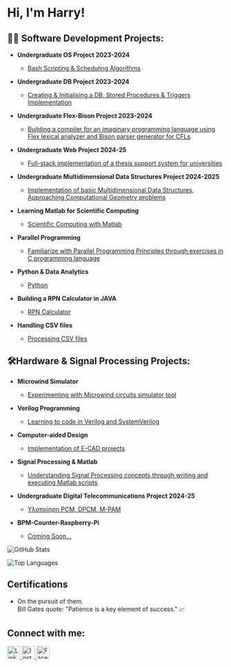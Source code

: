 <h1>Hi, I'm Harry! </h1>

<h2>👨‍💻 Software Development Projects:</h2>

- <b>Undergraduate OS Project 2023-2024</b>
  - [Bash Scripting & Scheduling Algorithms](https://github.com/VARANE2003/Bash_Scripting)

- <b>Undergraduate DB Project 2023-2024</b>
  - [Creating & Initialising a DB, Stored Procedures & Triggers Implementation](https://github.com/VARANE2003/DATABASES-PROJECT-2023-24)
 
- <b>Undergraduate Flex-Bison Project 2023-2024</b>
  - [Building a compiler for an imaginary programming language using Flex lexical analyzer and Bison parser generator for CFLs](https://github.com/VARANE2003/Flex-Bison-Project-2024)

- <b>Undergraduate Web Project 2024-25</b>
  - [Full-stack implementation of a thesis support system for universities](https://github.com/VARANE2003/Web-Project-2024)
 
- <b>Undergraduate Multidimensional Data Structures Project 2024-2025</b>
  - [Implementation of basic Multidimensional Data Structures, Approaching Computational Geometry problems](https://github.com/VARANE2003/Multidimensional-Data-Structures)

- <b>Learning Matlab for Scientific Computing</b>
  - [Scientific Computing with Matlab](https://github.com/VARANE2003/Scientific-Computing)

- <b>Parallel Programming</b>
  - [Familiarize with Parallel Programming Principles through exercises in C programming language](https://github.com/VARANE2003/Parallel-Processing)

- <b>Python & Data Analytics</b>
  - [Python](https://github.com/VARANE2003/Python)
  
- <b>Building a RPN Calculator in JAVA</b>
  - [RPN Calculator](https://github.com/VARANE2003/RPN-Calculator)

- <b>Handling CSV files</b>
  - [Processing CSV files](https://github.com/VARANE2003/CSV-PROCESSING)
  
  
<h2>🛠️Hardware & Signal Processing Projects:</h2>

- <b>Microwind Simulator</b>
  - [Experimenting with Microwind circuits simulator tool](https://github.com/VARANE2003/Microwind-Circuits-Simulations)

- <b>Verilog Programming</b>
  - [Learning to code in Verilog and SystemVerilog](https://github.com/VARANE2003/Verilog-Programming)
 
- <b>Computer-aided Design</b>
  - [Implementation of E-CAD projects](https://github.com/harryanst/E-CAD)
 
- <b>Signal Processing & Matlab</b>
  - [Understanding Signal Processing concepts through writing and executing Matlab scripts](https://github.com/VARANE2003/Signal-Processing-Matlab)
 
- <b>Undergraduate Digital Telecommunications Project 2024-25</b>
  - [Υλοποίηση PCM, DPCM, M-PAM](https://github.com/harryanst/Digital-Telecommunications-Project-24-25)
  
- <b> BPM-Counter-Raspberry-Pi</b>
  - [Coming Soon...](https://github.com/VARANE2003/BPM-Counter-Raspberry-Pi)
  





![GitHub Stats](https://github-readme-stats.vercel.app/api?username=harryanst&show_icons=true&theme=dark)

![Top Languages](https://github-readme-stats.vercel.app/api/top-langs/?username=harryanst&layout=compact&theme=dark)




 
 <h2>  Certifications</h2>

 - On the pursuit of them.
   <br>Bill Gates quote: "Patience is a key element of success." 📈


<h2>Connect with me:</h2>
<p>
  <a href="https://www.linkedin.com/in/harry-anastasiou">
    <img src="https://upload.wikimedia.org/wikipedia/commons/c/ca/LinkedIn_logo_initials.png" alt="LinkedIn" style="width: 30px; height: 30px;">
  </a>
  <a href="https://www.instagram.com/harry_anst">
    <img src="https://upload.wikimedia.org/wikipedia/commons/a/a5/Instagram_icon.png" alt="Instagram" style="width: 30px; height: 30px;">
  </a>
  <a href="https://www.facebook.com/profile.php?id=100033056991161">
    <img src="https://upload.wikimedia.org/wikipedia/commons/5/51/Facebook_f_logo_%282019%29.svg" alt="Facebook" style="width: 30px; height: 30px;">
  </a>
</p>
